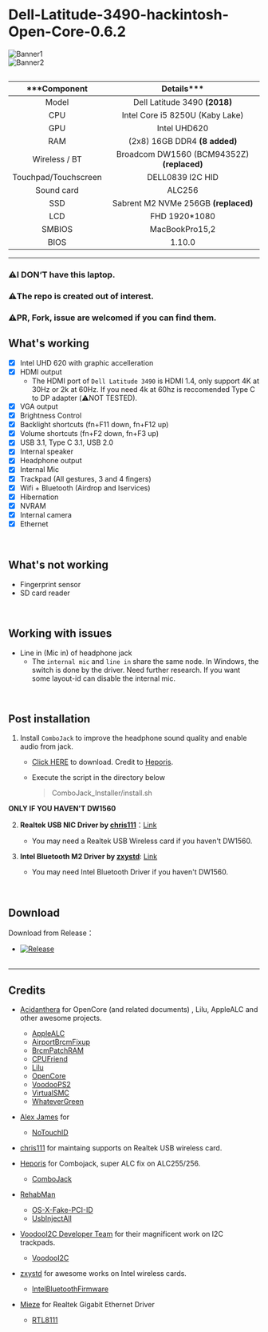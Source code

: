 # Dell-Latitude-3490-hackintosh-Open-Core-0.6.2
![Banner1](https://github.com/huburtx/Dell-Latitude-3490-hackintosh-Open-Core-0.6.2/blob/main/GHContents/banner1.jpg)
</br>
![Banner2](https://github.com/huburtx/Dell-Latitude-3490-hackintosh-Open-Core-0.6.2/blob/main/GHContents/banner2.jpg)
</br>
##  
| ***Component | Details***                                                                                                         |
|:--------------:|:------------------------------------------------------------------------------------------------------------------:|
|Model |  Dell Latitude 3490 **(2018)**|
| CPU |    Intel Core i5 8250U (Kaby Lake) |
| GPU | Intel UHD620 |
|RAM  |    (2x8) 16GB DDR4 **(8 added)**|
| Wireless / BT  | Broadcom DW1560 (BCM94352Z) **(replaced)**<br>|
| Touchpad/Touchscreen|  DELL0839 l2C HID  |
| Sound card |  ALC256 |
|SSD | Sabrent M2 NVMe 256GB **(replaced)**<br>|
| LCD | FHD 1920*1080|
|SMBIOS | MacBookPro15,2|
| BIOS | 1.10.0 |
--------
### ⚠️I DON‘T have this laptop. 
### ⚠️The repo is created out of interest.
### ⚠️PR, Fork, issue are welcomed if you can find them.


## What's working
- [x] Intel UHD 620 with graphic accelleration
- [x] HDMI output
   - The HDMI port of `Dell Latitude 3490` is HDMI 1.4, only support 4K at 30Hz or 2k at 60Hz. If you need 4k at 60hz is reccomended Type C to DP adapter (⚠️NOT TESTED).
- [x] VGA output
- [x] Brightness Control
- [x] Backlight shortcuts (fn+F11 down, fn+F12 up)
- [x] Volume shortcuts (fn+F2 down, fn+F3 up)
- [x] USB 3.1, Type C 3.1, USB 2.0
- [x] Internal speaker
- [x] Headphone output
- [x] Internal Mic
- [x] Trackpad (All gestures, 3 and 4 fingers)
- [x] Wifi + Bluetooth (Airdrop and Iservices)
- [x] Hibernation
- [x] NVRAM
- [x] Internal camera
- [x] Ethernet
</br>


## What's not working 
-  Fingerprint sensor
-  SD card reader
</br>

## Working with issues
- Line in (Mic in) of headphone jack 
   - The `internal mic` and `line in` share the same node. In Windows, the switch is done by the driver. Need further research. If you want some layout-id can disable the internal mic.

</br>


## Post installation
   1. Install `ComboJack` to improve the headphone sound quality and enable audio from jack. 
      - [Click HERE](https://github.com/Heporis/ComboJack) to download. Credit to [Heporis](https://github.com/Heporis).
      - Execute the script in the directory below
         
         > ComboJack_Installer/install.sh
   
   **ONLY IF YOU HAVEN'T DW1560**

   2. **Realtek USB NIC Driver by [chris111](https://github.com/chris1111)**：[Link](https://github.com/chris1111/Wireless-USB-Adapter/files/4301778/Wireless.USB.Adapter-V11.zip)  
      - You may need a Realtek USB Wireless card if you haven't DW1560.

   3. **Intel Bluetooth M2 Driver by [zxystd](https://github.com/zxystd)**: [Link](https://github.com/OpenIntelWireless/IntelBluetoothFirmware/releases)
      - You may need Intel Bluetooth Driver if you haven't DW1560.


</br>

## Download 
   Download from Release：

   - [![Release](https://img.shields.io/github/release/huburtx/Dell-Latitude-3490-hackintosh-Open-Core-0.6.2.svg)](https://github.com/huburtx/Dell-Latitude-3490-hackintosh-Open-Core-0.6.2/releases)
</br></br>



____________
 ## Credits
 - [Acidanthera](https://github.com/acidanthera) for OpenCore (and related documents) , Lilu, AppleALC and other awesome projects.
   - [AppleALC](https://github.com/acidanthera/AppleALC)
   - [AirportBrcmFixup](https://github.com/acidanthera/airportbrcmfixup)
   - [BrcmPatchRAM](https://github.com/acidanthera/BrcmPatchRAM)
   - [CPUFriend](https://github.com/acidanthera/CPUFriend)
   - [Lilu](https://github.com/acidanthera/Lilu)
   - [OpenCore](https://github.com/acidanthera/OpenCorePkg)
   - [VoodooPS2](https://github.com/acidanthera/VoodooPS2)
   - [VirtualSMC](https://github.com/acidanthera/VirtualSMC)
   - [WhateverGreen](https://github.com/acidanthera/WhateverGreen)
   
- [Alex James](https://github.com/al3xtjames) for
   - [NoTouchID](https://github.com/al3xtjames/NoTouchID)

- [chris111](https://github.com/chris1111) for maintaing supports on Realtek USB wireless card.  

- [Heporis](https://github.com/Heporis) for Combojack, super ALC fix on ALC255/256.
   - [ComboJack](https://github.com/randomprofilename/ComboJack)

- [RehabMan](https://github.com/RehabMan)
   - [OS-X-Fake-PCI-ID](https://github.com/RehabMan/OS-X-Fake-PCI-ID)
   - [UsbInjectAll](https://github.com/RehabMan/OS-X-USB-Inject-All)

- [VoodooI2C Developer Team](https://github.com/VoodooI2C) for their magnificent work on I2C trackpads.  
   - [VoodooI2C](https://github.com/VoodooI2C/VoodooI2C)

- [zxystd](https://github.com/zxystd)  for awesome works on Intel wireless cards.  
   - [IntelBluetoothFirmware](https://github.com/zxystd/IntelBluetoothFirmware)

- [Mieze](https://github.com/Mieze) for Realtek Gigabit Ethernet Driver
   - [RTL8111](https://github.com/Mieze/RTL8111_driver_for_OS_X/releases)
